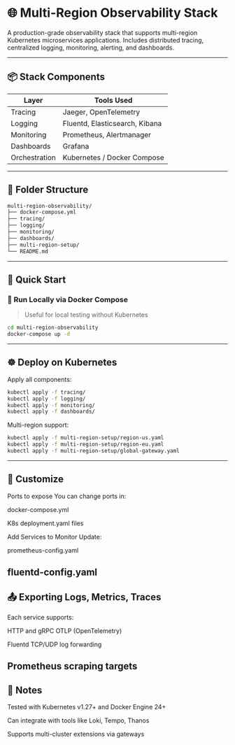 # 🌐 Multi-Region Observability Stack

A production-grade observability stack that supports multi-region Kubernetes microservices applications. Includes distributed tracing, centralized logging, monitoring, alerting, and dashboards.

---

## 📦 Stack Components

| Layer         | Tools Used                                |
|---------------|-------------------------------------------|
| Tracing       | Jaeger, OpenTelemetry                     |
| Logging       | Fluentd, Elasticsearch, Kibana            |
| Monitoring    | Prometheus, Alertmanager                  |
| Dashboards    | Grafana                                   |
| Orchestration | Kubernetes / Docker Compose               |

---

## 📁 Folder Structure

```bash
multi-region-observability/
├── docker-compose.yml
├── tracing/
├── logging/
├── monitoring/
├── dashboards/
├── multi-region-setup/
└── README.md
```

---

## 🚀 Quick Start

### 🐳 Run Locally via Docker Compose

> Useful for local testing without Kubernetes

```bash
cd multi-region-observability
docker-compose up -d

```
---

## ☸️  Deploy on Kubernetes
Apply all components:
```bash
kubectl apply -f tracing/
kubectl apply -f logging/
kubectl apply -f monitoring/
kubectl apply -f dashboards/

```
Multi-region support:
```bash
kubectl apply -f multi-region-setup/region-us.yaml
kubectl apply -f multi-region-setup/region-eu.yaml
kubectl apply -f multi-region-setup/global-gateway.yaml
```
---
## 🔧 Customize
Ports to expose
You can change ports in:

docker-compose.yml

K8s deployment.yaml files

Add Services to Monitor
Update:

prometheus-config.yaml

fluentd-config.yaml
---
## 📤 Exporting Logs, Metrics, Traces
Each service supports:

HTTP and gRPC OTLP (OpenTelemetry)

Fluentd TCP/UDP log forwarding

Prometheus scraping targets
---
## 📌 Notes
Tested with Kubernetes v1.27+ and Docker Engine 24+

Can integrate with tools like Loki, Tempo, Thanos

Supports multi-cluster extensions via gateways


